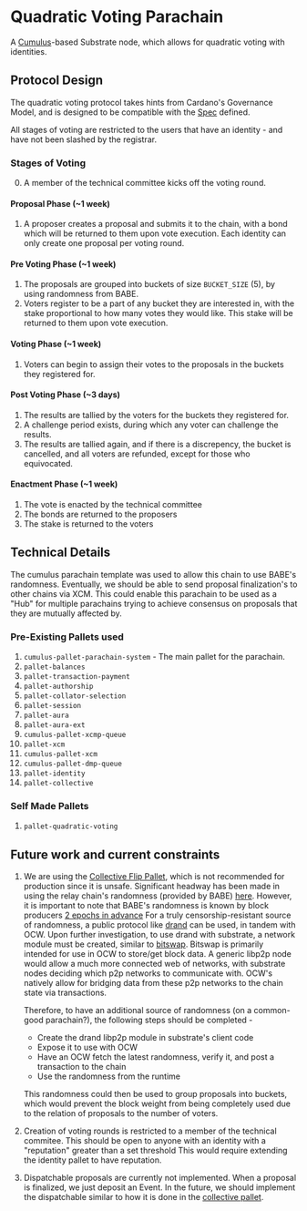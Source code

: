 # Quadratic Voting Parachain

A [Cumulus](https://github.com/paritytech/cumulus/)-based Substrate node, which allows for quadratic voting with identities.

## Protocol Design

The quadratic voting protocol takes hints from Cardano's Governance Model, and is designed to be compatible with the [Spec](https://mdpi-res.com/d_attachment/information/information-13-00305/article_deploy/information-13-00305-v3.pdf?version=1655859835) defined.

All stages of voting are restricted to the users that have an identity - and have not been slashed by the registrar.

### Stages of Voting

0. A member of the technical committee kicks off the voting round.

#### Proposal Phase (~1 week)

1. A proposer creates a proposal and submits it to the chain, with a bond which will be returned to them upon vote execution. Each identity can only create one proposal per voting round.

#### Pre Voting Phase (~1 week)

1. The proposals are grouped into buckets of size `BUCKET_SIZE` (5), by using randomness from BABE.
2. Voters register to be a part of any bucket they are interested in, with the stake proportional to how many votes they would like. This stake will be returned to them upon vote execution.


#### Voting Phase (~1 week)

1. Voters can begin to assign their votes to the proposals in the buckets they registered for.


#### Post Voting Phase (~3 days)

1. The results are tallied by the voters for the buckets they registered for.
2. A challenge period exists, during which any voter can challenge the results.
3. The results are tallied again, and if there is a discrepency, the bucket is cancelled, and all voters are refunded, except for those who equivocated.

#### Enactment Phase (~1 week)

1. The vote is enacted by the technical committee
2. The bonds are returned to the proposers
3. The stake is returned to the voters

## Technical Details

The cumulus parachain template was used to allow this chain to use BABE's randomness. Eventually, we should be able to send proposal finalization's to other chains
via XCM. This could enable this parachain to be used as a "Hub" for multiple parachains trying to achieve consensus on proposals that they are mutually affected by.

### Pre-Existing Pallets used

1. `cumulus-pallet-parachain-system` - The main pallet for the parachain.
2. `pallet-balances`
3. `pallet-transaction-payment`
4. `pallet-authorship`
5. `pallet-collator-selection`
6. `pallet-session`
7. `pallet-aura`
8. `pallet-aura-ext`
9. `cumulus-pallet-xcmp-queue`
10. `pallet-xcm`
11. `cumulus-pallet-xcm`
12. `cumulus-pallet-dmp-queue`
13. `pallet-identity`
14. `pallet-collective`

### Self Made Pallets

1. `pallet-quadratic-voting`


## Future work and current constraints

1. We are using the [Collective Flip Pallet](https://paritytech.github.io/substrate/master/pallet_randomness_collective_flip/index.html), which is not recommended for production since it is unsafe.
Significant headway has been made in using the relay chain's randomness (provided by BABE) [here](https://github.com/paritytech/cumulus/issues/463).
However, it is important to note that BABE's randomness is known by block producers [2 epochs in advance](https://github.com/paritytech/substrate/blob/master/frame/babe/src/randomness.rs#L83-L120)
For a truly censorship-resistant source of randomness, a public protocol like [drand](https://drand.love/) can be used, in tandem with OCW. Upon further investigation, to use drand with substrate, a network module must be created, similar to
[bitswap](https://github.com/paritytech/substrate/blob/84cc128a6edc1c87b68954e6d64407ee36be45c1/client/network/src/bitswap.rs#L1). Bitswap is primarily intended for use in OCW to
store/get block data. A generic libp2p node would allow a much more connected web of networks, with substrate nodes deciding which p2p networks to communicate with. OCW's natively
allow for bridging data from these p2p networks to the chain state via transactions.

	Therefore, to have an additional source of randomness (on a common-good parachain?), the following steps should be completed -
   - Create the drand libp2p module in substrate's client code
   - Expose it to use with OCW
   - Have an OCW fetch the latest randomness, verify it, and post a transaction to the chain
   - Use the randomness from the runtime

	This randomness could then be used to group proposals into buckets, which would prevent the block weight from being completely used due to the relation of proposals to the number of voters.

2. Creation of voting rounds is restricted to a member of the technical commitee. This should be open to anyone with an identity with a "reputation" greater than a set threshold
This would require extending the identity pallet to have reputation.

3. Dispatchable proposals are currently not implemented. When a proposal is finalized, we just deposit an Event. In the future, we should implement the dispatchable similar to how it is done in the [collective pallet](https://github.com/paritytech/substrate/blob/master/frame/collective/src/lib.rs#L184-L187).
